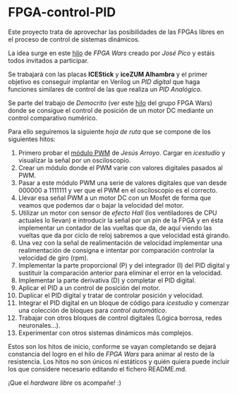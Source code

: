 # FPGA-control-PID

Este proyecto trata de aprovechar las posibilidades de las FPGAs libres en el proceso de control de sistemas dinámicos.

La idea surge en este [hilo](https://groups.google.com/d/msg/fpga-wars-explorando-el-lado-libre/D1TdQdAvjIg/9_1YKhvoAQAJ) de _FPGA Wars_ creado por *José Pico* y estáis todos invitados a participar.

Se trabajará con las placas __ICEStick__ y __iceZUM Alhambra__ y el primer objetivo es conseguir implantar en Verilog un _PID digital_ que haga funciones similares de control de las que realiza un _PID Analógico_.

Se parte del trabajo de _Democrito_ (ver este [hilo](https://groups.google.com/d/msg/fpga-wars-explorando-el-lado-libre/nu64aty75MI/0wGDTYJPDQAJ) del grupo FPGA Wars) donde se consigue el control de posición de un motor DC mediante un control comparativo numérico.

Para ello seguiremos la siguiente _hoja de ruta_ que se compone de los siguientes hitos:
  
 1. Primero probar el [módulo PWM](https://github.com/FPGAwars/icestudio-examples/tree/master/icestick/PWM) de _Jesús Arroyo_. Cargar en _icestudio_ y visualizar la señal por un osciloscopio.
 2. Crear un módulo donde el PWM varie con valores digitales pasados al PWM.
 3. Pasar a este módulo PWM una serie de valores digitales que van desde 000000 a 1111111 y ver que el PWM en el osciloscopio es el correcto.
 4. Llevar esa señal PWM a un motor DC con un Mosfet de forma que veamos que podemos dar o bajar la velocidad del  motor.
 5. Utilizar un motor con sensor de _efecto Hall_ (los ventiladores de CPU actuales lo llevan) e introducir la señal por un pin de la FPGA y en ésta implementar un contador de las vueltas que da, de aquí viendo las vueltas que da por ciclo de reloj sabremos a que velocidad está girando.
 6. Una vez con la señal de realimentación de velocidad implementar una realimentación de consigna e intentar por comparación controlar la velocidad de giro (rpm).
 7. Implementar la parte proporcional (P) y del integrador (I) del PID digital y sustituir la comparación anterior para eliminar el error en la velocidad.
 8. Implementar la parte derivativa (D) y completar el PID digital.
 9. Aplicar el PID a un control de posición del motor.
 10. Duplicar el PID digital y tratar de controlar posición y velocidad.
 11. Integrar el PID digital en un bloque de código para _icestudio_ y comenzar una colección de bloques para *control automático*.
 12. Trabajar con otros bloques de control digitales (Lógica borrosa, redes neuronales...).
 13. Experimentar con otros sistemas dinámicos más complejos.
 
 Estos son los hitos de inicio, conforme se vayan completando se dejará constancia del logro en el hilo de _FPGA Wars_ para animar al resto de la resistencia.
 Los hitos no son únicos ni estáticos y quién quiera puede incluir los que considere necesario editando el fichero README.md.
 
 ¡Que el _hardware libre_ os acompañe! :)
